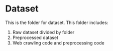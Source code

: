 # Dataset
This is the folder for dataset.
This folder includes:
1. Raw dataset divided by folder
2. Preprocessed dataset
3. Web crawling code and preprocessing code
